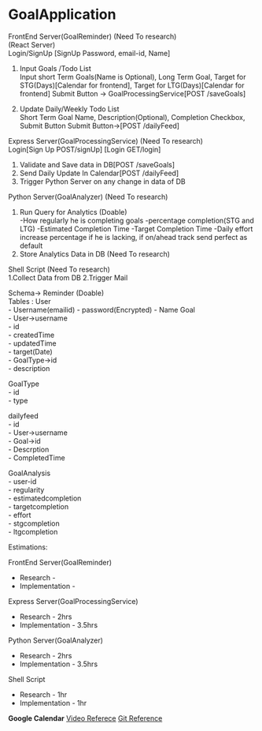 # GoalApplication

FrontEnd Server(GoalReminder)  (Need To research)<br/>
(React Server)<br/>
Login/SignUp [SignUp Password, email-id, Name]<br/>
1. Input Goals /Todo List <br/>
	Input short Term Goals(Name is Optional), Long Term Goal, Target for STG(Days)[Calendar for frontend], Target for LTG(Days)[Calendar for frontend]
	Submit Button -> GoalProcessingService[POST /saveGoals]

2. Update Daily/Weekly Todo List<br/>
	Short Term Goal Name, Description(Optional), Completion Checkbox, Submit Button
	Submit Button->[POST /dailyFeed]



Express Server(GoalProcessingService)  (Need To research)<br/>
Login[Sign Up POST/signUp] [Login GET/login]<br/>
1. Validate and Save data in DB[POST /saveGoals]
2. Send Daily Update In Calendar[POST /dailyFeed]
3. Trigger Python Server on any change in data of DB


Python Server(GoalAnalyzer)  (Need To research)<br/>

1. Run Query for Analytics (Doable)<br/>
	-How regularly he is completing goals
	-percentage completion(STG and LTG)
	-Estimated Completion Time
	-Target Completion Time
	-Daily effort increase percentage if he is lacking, if on/ahead track send perfect as default
2. Store Analytics Data in DB (Need To research)<br/>


Shell Script  (Need To research)<br/>
1.Collect Data from DB
2.Trigger Mail



Schema-> Reminder (Doable)<br/>
Tables :
User <br/>
	- Username(emailid)
	- password(Encrypted)
	- Name
Goal<br/>
	- User->username<br/>
	- id<br/>
	- createdTime<br/>
	- updatedTime<br/>
	- target(Date)<br/>
	- GoalType->id<br/>
	- description<br/>

GoalType<br/>
	- id<br/>
	- type<br/>

dailyfeed<br/>
	- id<br/>
	- User->username<br/>
	- Goal->id<br/>
	- Descrption<br/>
	- CompletedTime<br/>

GoalAnalysis<br/>
	- user-id<br/>
	- regularity<br/>
	- estimatedcompletion<br/>
	- targetcompletion<br/>
	- effort<br/>
	- stgcompletion<br/>
	- ltgcompletion<br/>



Estimations:

FrontEnd Server(GoalReminder)
- Research - 
- Implementation - 

Express Server(GoalProcessingService)
- Research - 2hrs
- Implementation - 3.5hrs

Python Server(GoalAnalyzer)
- Research - 2hrs
- Implementation - 3.5hrs

Shell Script
- Research - 1hr
- Implementation - 1hr

**Google Calendar**
[Video Referece](https://www.youtube.com/watch?v=zrLf4KMs71E&ab_channel=TheLifeOfADev)
[Git Reference](https://github.com/CamSkiTheDev/Google-Calendar-NodeJS-App/blob/master/index.js)

